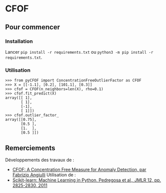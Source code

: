 # CFOF

## Pour commencer

### Installation

Lancer `pip install -r requirements.txt` ou `python3 -m pip install -r requirements.txt`.

### Utilisation

    >>> from pyCFOF import ConcentrationFreeOutlierFactor as CFOF
    >>> X = [[-1.1], [0.2], [101.1], [0.3]]
    >>> cfof = CFOF(n_neighbors=len(X), rho=0.1)
    >>> cfof.fit_predict(X)
    array([[ 1],
           [ 1],
           [-1],
           [ 1]])
    >>> cfof.outlier_factor_
    array([[0.75],
           [0.5 ],
           [1.  ],
           [0.5 ]])

## Remerciements

Développements des travaux de :
 - [CFOF: A Concentration Free Measure for Anomaly Detection, par Fabrizio Angiulli](https://dl.acm.org/doi/abs/10.1145/3362158)
Utilisation de :
 - [Scikit-learn: Machine Learning in Python, Pedregosa et al., JMLR 12, pp. 2825-2830, 2011](https://scikit-learn.org/stable/index.html)
